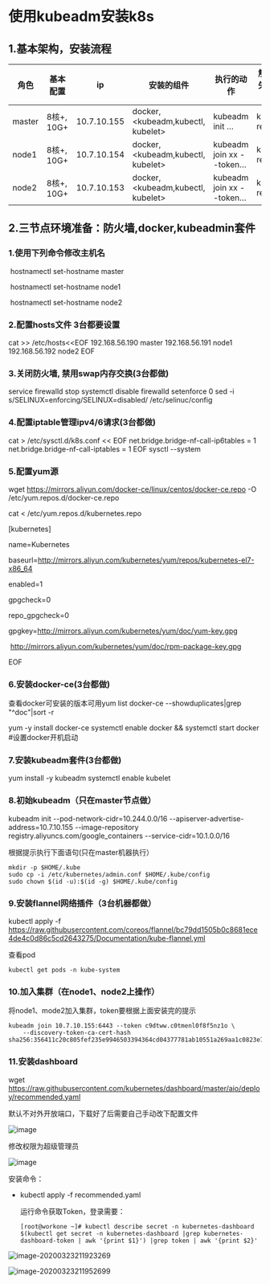# **使用kubeadm安装k8s**

## 1.基本架构，安装流程

| 角色   | 基本配置   | ip          | 安装的组件                         | 执行的动作               | 解决操作失败（重置） |
| ------ | ---------- | ----------- | ---------------------------------- | ------------------------ | -------------------- |
| master | 8核+, 10G+ | 10.7.10.155 | docker, <kubeadm,kubectl, kubelet> | kubeadm init …           | kubeadm reset        |
| node1  | 8核+, 10G+ | 10.7.10.154 | docker, <kubeadm,kubectl, kubelet> | kubeadm join xx --token… | kubeadm reset        |
| node2  | 8核+, 10G+ | 10.7.10.153 | docker, <kubeadm,kubectl, kubelet> | kubeadm join xx --token… | kubeadm reset        |

## 2.三节点环境准备：防火墙,docker,kubeadmin套件

### 1.使用下列命令修改主机名 

​           hostnamectl set-hostname master

​            hostnamectl set-hostname node1

​            hostnamectl set-hostname node2

### 2.配置hosts文件 3台都要设置

cat >> /etc/hosts<<EOF 192.168.56.190 master 192.168.56.191 node1 192.168.56.192 node2 EOF

### 3.关闭防火墙, 禁用swap内存交换(3台都做)

service firewalld stop
systemctl disable firewalld
setenforce 0
sed -i s/SELINUX=enforcing/SELINUX=disabled/ /etc/selinuc/config

### 4.配置iptable管理ipv4/6请求(3台都做)

cat > /etc/sysctl.d/k8s.conf << EOF
net.bridge.bridge-nf-call-ip6tables = 1
net.bridge.bridge-nf-call-iptables = 1
EOF
sysctl --system

### 5.配置yum源

wget https://mirrors.aliyun.com/docker-ce/linux/centos/docker-ce.repo -O /etc/yum.repos.d/docker-ce.repo

cat <<EOF > /etc/yum.repos.d/kubernetes.repo

 [kubernetes] 

name=Kubernetes 

baseurl=http://mirrors.aliyun.com/kubernetes/yum/repos/kubernetes-el7-x86_64 

enabled=1 

gpgcheck=0 

repo_gpgcheck=0 

gpgkey=http://mirrors.aliyun.com/kubernetes/yum/doc/yum-key.gpg       

​               http://mirrors.aliyun.com/kubernetes/yum/doc/rpm-package-key.gpg 

EOF

### 6.安装docker-ce(3台都做)

查看docker可安装的版本可用yum list docker-ce --showduplicates|grep "^doc"|sort -r

yum -y install docker-ce
systemctl enable docker && systemctl start docker  #设置docker开机启动

### 7.安装kubeadm套件(3台都做)

yum install -y  kubeadm
systemctl enable kubelet

### 8.初始kubeadm（只在master节点做）

kubeadm init --pod-network-cidr=10.244.0.0/16  --apiserver-advertise-address=10.7.10.155 --image-repository registry.aliyuncs.com/google_containers --service-cidr=10.1.0.0/16

根据提示执行下面语句(只在master机器执行）

```
mkdir -p $HOME/.kube
sudo cp -i /etc/kubernetes/admin.conf $HOME/.kube/config
sudo chown $(id -u):$(id -g) $HOME/.kube/config
```

### 9.安装flannel网络插件（3台机器都做）

kubectl apply -f https://raw.githubusercontent.com/coreos/flannel/bc79dd1505b0c8681ece4de4c0d86c5cd2643275/Documentation/kube-flannel.yml

查看pod

```
kubectl get pods -n kube-system
```

### 10.加入集群（在node1、node2上操作）

将node1、mode2加入集群，token要根据上面安装完的提示

```
kubeadm join 10.7.10.155:6443 --token c9dtww.c0tmenl0f8f5nz1o \
    --discovery-token-ca-cert-hash sha256:356411c20c805fef235e9946503394364cd04377781ab10551a269aa1c0823e7
```

### 11.安装dashboard

wget https://raw.githubusercontent.com/kubernetes/dashboard/master/aio/deploy/recommended.yaml

默认不对外开放端口，下载好了后需要自己手动改下配置文件

![image](https://images4.c-ctrip.com/target/zb031d000001etfzn67F7.png?ynotemdtimestamp=1582973702720)

修改权限为超级管理员

![image](https://images4.c-ctrip.com/target/zb0w1d000001exr3h08B2.png?ynotemdtimestamp=1582973702720)

安装命令：

- kubectl apply -f recommended.yaml

  运行命令获取Token，登录需要：

  ```
  [root@workone ~]# kubectl describe secret -n kubernetes-dashboard $(kubectl get secret -n kubernetes-dashboard |grep kubernetes-dashboard-token | awk '{print $1}') |grep token | awk '{print $2}'
  ```

![image-20200323211923269](C:\Users\Administrator\AppData\Roaming\Typora\typora-user-images\image-20200323211923269.png)

![image-20200323211952699](C:\Users\Administrator\AppData\Roaming\Typora\typora-user-images\image-20200323211952699.png)